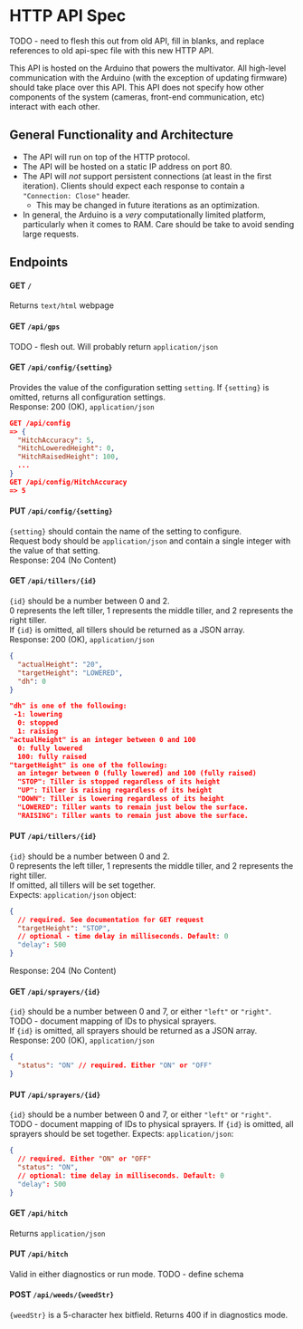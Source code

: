 # HTTP API Spec

TODO - need to flesh this out from old API, fill in blanks, and replace references to old api-spec file with this new HTTP API.  

This API is hosted on the Arduino that powers the multivator.
All high-level communication with the Arduino
(with the exception of updating firmware) should take place over this API.
This API does not specify how other components of the system
(cameras, front-end communication, etc) interact with each other.

## General Functionality and Architecture
 - The API will run on top of the HTTP protocol.
 - The API will be hosted on a static IP address on port 80.
 - The API will _not_ support persistent connections (at least in the first iteration). Clients should expect each response to contain a `"Connection: Close"` header.
   - This may be changed in future iterations as an optimization.
 - In general, the Arduino is a _very_ computationally limited platform, particularly when it comes to RAM. Care should be take to avoid sending large requests.

## Endpoints

#### GET `/`
Returns `text/html` webpage


#### GET `/api/gps`
TODO - flesh out. Will probably return `application/json`


#### GET `/api/config/{setting}`
Provides the value of the configuration setting `setting`. If `{setting}` is omitted, returns all configuration settings.  
Response: 200 (OK), `application/json`
```json
GET /api/config
=> {
  "HitchAccuracy": 5,
  "HitchLoweredHeight": 0,
  "HitchRaisedHeight": 100,
  ...
}
GET /api/config/HitchAccuracy
=> 5
```

#### PUT `/api/config/{setting}`
`{setting}` should contain the name of the setting to configure.  
Request body should be `application/json` and contain a single integer with the value of that setting.  
Response: 204 (No Content)


#### GET `/api/tillers/{id}`
`{id}` should be a number between 0 and 2.  
0 represents the left tiller, 1 represents the middle tiller, and 2 represents the right tiller.  
If `{id}` is omitted, all tillers should be returned as a JSON array.  
Response: 200 (OK), `application/json`
```json
{
  "actualHeight": "20",
  "targetHeight": "LOWERED",
  "dh": 0
}

"dh" is one of the following:
 -1: lowering
  0: stopped
  1: raising
"actualHeight" is an integer between 0 and 100
  0: fully lowered
  100: fully raised
"targetHeight" is one of the following:
  an integer between 0 (fully lowered) and 100 (fully raised)
  "STOP": Tiller is stopped regardless of its height
  "UP": Tiller is raising regardless of its height
  "DOWN": Tiller is lowering regardless of its height
  "LOWERED": Tiller wants to remain just below the surface.
  "RAISING": Tiller wants to remain just above the surface.
```


#### PUT `/api/tillers/{id}`
`{id}` should be a number between 0 and 2.  
0 represents the left tiller, 1 represents the middle tiller, and 2 represents the right tiller.  
If omitted, all tillers will be set together.  
Expects: `application/json` object:
```json
{
  // required. See documentation for GET request
  "targetHeight": "STOP",
  // optional - time delay in milliseconds. Default: 0
  "delay": 500
}
```
Response: 204 (No Content)


#### GET `/api/sprayers/{id}`
`{id}` should be a number between 0 and 7, or either `"left"` or `"right"`.  
TODO - document mapping of IDs to physical sprayers.  
If `{id}` is omitted, all sprayers should be returned as a JSON array.  
Response: 200 (OK), `application/json`
```json
{
  "status": "ON" // required. Either "ON" or "OFF"
}
```


#### PUT `/api/sprayers/{id}`
`{id}` should be a number between 0 and 7, or either `"left"` or `"right"`.  
TODO - document mapping of IDs to physical sprayers.
If `{id}` is omitted, all sprayers should be set together.
Expects: `application/json`:
```json
{
  // required. Either "ON" or "OFF"
  "status": "ON",
  // optional: time delay in milliseconds. Default: 0
  "delay": 500
}
```


#### GET `/api/hitch`
Returns `application/json`

#### PUT `/api/hitch`
Valid in either diagnostics or run mode. TODO - define schema


#### POST `/api/weeds/{weedStr}`
`{weedStr}` is a 5-character hex bitfield.
Returns 400 if in diagnostics mode.

